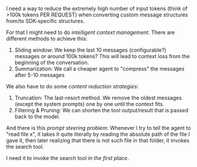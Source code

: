 I need a way to reduce the extremely high number of input tokens (think of >100k tokens PER REQUEST) when converting custom message structures from/to SDK-specific structures.

For that I might need to do _intelligent context management_. There are different methods to achieve this:

1. Sliding window: We keep the last 10 messages (configurable?) messages or around 100k tokens? This will lead to context loss from the beginning of the conversation.
2. Summarization: We call a cheaper agent to "compress" the messages after 5-10 messages

We also have to do some _content reduction strategies_:

1. Truncation: The last-resort method. We remove the oldest messages (except the system prompts) one by one until the context fits.
2. Filtering & Pruning: We can shorten the tool output/result that is passed back to the model.

And there is this _prompt steering problem_: Whenever I try to tell the agent to "read file x", it takes it quite literally by reading the absolute path of the file I gave it, then later realizing that there is not such file in that folder, it invokes the search tool.

I need it to invoke the search tool _in the first place_.
